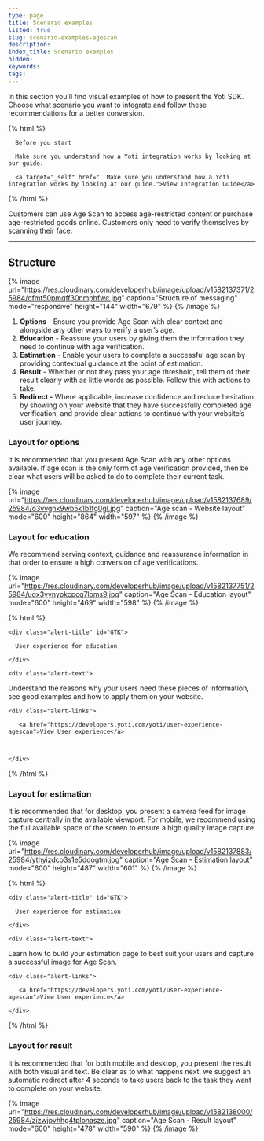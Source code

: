 ```yaml
---
type: page
title: Scenario examples
listed: true
slug: scenario-examples-agescan
description: 
index_title: Scenario examples
hidden: 
keywords: 
tags: 
---
```


In this section you’ll find visual examples of how to present the Yoti SDK. Choose what scenario you want to integrate and follow these recommendations for a better conversion.

{% html %}
<div class="alert-BYS">

   <div class="alert-title" id="BYS">

      Before you start

   </div>

   <div class="alert-text" >

      Make sure you understand how a Yoti integration works by looking at our guide.
   </div>

   <div class="alert-links"> 

     

      <a target="_self" href="  Make sure you understand how a Yoti integration works by looking at our guide.">View Integration Guide</a> 

   </div>

</div>
{% /html %}

Customers can use Age Scan to access age-restricted content or purchase age-restricted goods online. Customers only need to verify themselves by scanning their face.

---

## Structure

{% image url="https://res.cloudinary.com/developerhub/image/upload/v1582137371/25984/ofmt50pmqff30nmphfwc.jpg" caption="Structure of messaging" mode="responsive" height="144" width="679" %}
{% /image %}

1. **Options** - Ensure you provide Age Scan with clear context and alongside any other ways to verify a user’s age.
2. **Education** - Reassure your users by giving them the information they need to continue with age verification.
3. **Estimation** - Enable your users to complete a successful age scan by providing contextual guidance at the point of estimation.
4. **Result** - Whether or not they pass your age threshold, tell them of their result clearly with as little words as possible. Follow this with actions to take.
5. **Redirect -** Where applicable, increase confidence and reduce hesitation by showing on your website that they have successfully completed age verification, and provide clear actions to continue with your website’s user journey.

### Layout for options

It is recommended that you present Age Scan with any other options available. If age scan is the only form of age verification provided, then be clear what users will be asked to do to complete their current task.

{% image url="https://res.cloudinary.com/developerhub/image/upload/v1582137689/25984/o3vvgnk9wb5k1b1fg0gl.jpg" caption="Age scan - Website layout" mode="600" height="864" width="597" %}
{% /image %}

### Layout for education

We recommend serving context, guidance and reassurance information in that order to ensure a high conversion of age verifications.

{% image url="https://res.cloudinary.com/developerhub/image/upload/v1582137751/25984/uqx3yynypkcpcq7loms9.jpg" caption="Age Scan - Education layout" mode="600" height="469" width="598" %}
{% /image %}

{% html %}
<div class="alert-GTK">

    <div class="alert-title" id="GTK">

      User experience for education

    </div>

    <div class="alert-text">
Understand the reasons why your users need these pieces of information, see good examples and how to apply them on your website.    </div>

    <div class="alert-links"> 

       <a href="https://developers.yoti.com/yoti/user-experience-agescan">View User experience</a>



    </div>

</div>
{% /html %}

### Layout for estimation

It is recommended that for desktop, you present a camera feed for image capture centrally in the available viewport. For mobile, we recommend using the full available space of the screen to ensure a high quality image capture.

{% image url="https://res.cloudinary.com/developerhub/image/upload/v1582137883/25984/ythyizdco3s1e5ddogtm.jpg" caption="Age Scan - Estimation layout" mode="600" height="487" width="601" %}
{% /image %}

{% html %}
<div class="alert-GTK">

    <div class="alert-title" id="GTK">

      User experience for estimation

    </div>

    <div class="alert-text">

Learn how to build your estimation page to best suit your users and capture a successful image for Age Scan.    </div>

    <div class="alert-links"> 

       <a href="https://developers.yoti.com/yoti/user-experience-agescan">View User experience</a>

    </div>

</div>
{% /html %}

### Layout for result

It is recommended that for both mobile and desktop, you present the result with both visual and text. Be clear as to what happens next, we suggest an automatic redirect after 4 seconds to take users back to the task they want to complete on your website.

{% image url="https://res.cloudinary.com/developerhub/image/upload/v1582138000/25984/zizwjpvhhg4tplonasze.jpg" caption="Age Scan - Result layout" mode="600" height="478" width="590" %}
{% /image %}
